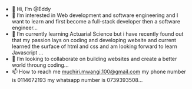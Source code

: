- 👋 Hi, I’m @Eddy
- 👀 I’m interested in Web development and software engineering and I want to learn and first become a full-stack developer then a software engineer...
- 🌱 I’m currently learning Actuarial Science but i have recently found out that my passion lays on coding and developing website and current learned the surface of html and css and am looking forward to learn Javascript ...
- 💞️ I’m looking to collaborate on building websites and create a better world throung coding...
- 📫 How to reach me muchiri.mwangi.100@gmail.com my phone number is 0114672193 my whatsapp number is 0739393508...

<!---
Ghettoh/Ghettoh is a ✨ special ✨ repository because its `README.md` (this file) appears on your GitHub profile.
You can click the Preview link to take a look at your changes.
--->
